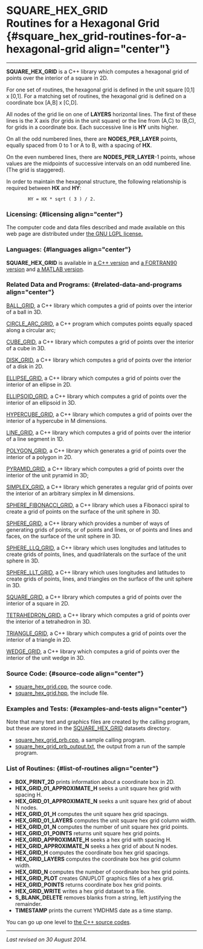 SQUARE\_HEX\_GRID\
Routines for a Hexagonal Grid {#square_hex_grid-routines-for-a-hexagonal-grid align="center"}
=============================

------------------------------------------------------------------------

**SQUARE\_HEX\_GRID** is a C++ library which computes a hexagonal grid
of points over the interior of a square in 2D.

For one set of routines, the hexagonal grid is defined in the unit
square \[0,1\] x \[0,1\]. For a matching set of routines, the hexagonal
grid is defined on a coordinate box \[A,B\] x \[C,D\].

All nodes of the grid lie on one of **LAYERS** horizontal lines. The
first of these lines is the X axis (for grids in the unit square) or the
line from (A,C) to (B,C), for grids in a coordinate box. Each successive
line is **HY** units higher.

On all the odd numbered lines, there are **NODES\_PER\_LAYER** points,
equally spaced from 0 to 1 or A to B, with a spacing of **HX**.

On the even numbered lines, there are **NODES\_PER\_LAYER**-1 points,
whose values are the midpoints of successive intervals on an odd
numbered line. (The grid is staggered).

In order to maintain the hexagonal structure, the following relationship
is required between **HX** and **HY**:

            HY = HX * sqrt ( 3 ) / 2.
          

### Licensing: {#licensing align="center"}

The computer code and data files described and made available on this
web page are distributed under [the GNU LGPL
license.](../../txt/gnu_lgpl.txt)

### Languages: {#languages align="center"}

**SQUARE\_HEX\_GRID** is available in [a C++
version](../../master/square_hex_grid/square_hex_grid.md) and [a
FORTRAN90 version](../../f_src/square_hex_grid/square_hex_grid.md) and
[a MATLAB version](../../m_src/square_hex_grid/square_hex_grid.md).

### Related Data and Programs: {#related-data-and-programs align="center"}

[BALL\_GRID](../../master/ball_grid/ball_grid.md), a C++ library
which computes a grid of points over the interior of a ball in 3D.

[CIRCLE\_ARC\_GRID](../../master/circle_arc_grid/circle_arc_grid.md),
a C++ program which computes points equally spaced along a circular arc;

[CUBE\_GRID](../../master/cube_grid/cube_grid.md), a C++ library
which computes a grid of points over the interior of a cube in 3D.

[DISK\_GRID](../../master/disk_grid/disk_grid.md), a C++ library
which computes a grid of points over the interior of a disk in 2D.

[ELLIPSE\_GRID](../../master/ellipse_grid/ellipse_grid.md), a C++
library which computes a grid of points over the interior of an ellipse
in 2D.

[ELLIPSOID\_GRID](../../master/ellipsoid_grid/ellipsoid_grid.md), a
C++ library which computes a grid of points over the interior of an
ellipsoid in 3D.

[HYPERCUBE\_GRID](../../master/hypercube_grid/hypercube_grid.md), a
C++ library which computes a grid of points over the interior of a
hypercube in M dimensions.

[LINE\_GRID](../../master/line_grid/line_grid.md), a C++ library
which computes a grid of points over the interior of a line segment in
1D.

[POLYGON\_GRID](../../master/polygon_grid/polygon_grid.md), a C++
library which generates a grid of points over the interior of a polygon
in 2D.

[PYRAMID\_GRID](../../master/pyramid_grid/pyramid_grid.md), a C++
library which computes a grid of points over the interior of the unit
pyramid in 3D;

[SIMPLEX\_GRID](../../master/simplex_grid/simplex_grid.md), a C++
library which generates a regular grid of points over the interior of an
arbitrary simplex in M dimensions.

[SPHERE\_FIBONACCI\_GRID](../../master/sphere_fibonacci_grid/sphere_fibonacci_grid.md),
a C++ library which uses a Fibonacci spiral to create a grid of points
on the surface of the unit sphere in 3D.

[SPHERE\_GRID](../../master/sphere_grid/sphere_grid.md), a C++
library which provides a number of ways of generating grids of points,
or of points and lines, or of points and lines and faces, on the surface
of the unit sphere in 3D.

[SPHERE\_LLQ\_GRID](../../master/sphere_llq_grid/sphere_llq_grid.md),
a C++ library which uses longitudes and latitudes to create grids of
points, lines, and quadrilaterals on the surface of the unit sphere in
3D.

[SPHERE\_LLT\_GRID](../../master/sphere_llt_grid/sphere_llt_grid.md),
a C++ library which uses longitudes and latitudes to create grids of
points, lines, and triangles on the surface of the unit sphere in 3D.

[SQUARE\_GRID](../../master/square_grid/square_grid.md), a C++
library which computes a grid of points over the interior of a square in
2D.

[TETRAHEDRON\_GRID](../../master/tetrahedron_grid/tetrahedron_grid.md),
a C++ library which computes a grid of points over the interior of a
tetrahedron in 3D.

[TRIANGLE\_GRID](../../master/triangle_grid/triangle_grid.md), a C++
library which computes a grid of points over the interior of a triangle
in 2D.

[WEDGE\_GRID](../../master/wedge_grid/wedge_grid.md), a C++ library
which computes a grid of points over the interior of the unit wedge in
3D.

### Source Code: {#source-code align="center"}

-   [square\_hex\_grid.cpp](square_hex_grid.cpp), the source code.
-   [square\_hex\_grid.hpp](square_hex_grid.hpp), the include file.

### Examples and Tests: {#examples-and-tests align="center"}

Note that many text and graphics files are created by the calling
program, but these are stored in the
[SQUARE\_HEX\_GRID](../../datasets/square_hex_grid/square_hex_grid.md)
datasets directory.

-   [square\_hex\_grid\_prb.cpp](square_hex_grid_prb.cpp), a sample
    calling program.
-   [square\_hex\_grid\_prb\_output.txt](square_hex_grid_prb_output.txt),
    the output from a run of the sample program.

### List of Routines: {#list-of-routines align="center"}

-   **BOX\_PRINT\_2D** prints information about a coordinate box in 2D.
-   **HEX\_GRID\_01\_APPROXIMATE\_H** seeks a unit square hex grid with
    spacing H.
-   **HEX\_GRID\_01\_APPROXIMATE\_N** seeks a unit square hex grid of
    about N nodes.
-   **HEX\_GRID\_01\_H** computes the unit square hex grid spacings.
-   **HEX\_GRID\_01\_LAYERS** computes the unit square hex grid column
    width.
-   **HEX\_GRID\_01\_N** computes the number of unit square hex grid
    points.
-   **HEX\_GRID\_01\_POINTS** returns unit square hex grid points.
-   **HEX\_GRID\_APPROXIMATE\_H** seeks a hex grid with spacing H.
-   **HEX\_GRID\_APPROXIMATE\_N** seeks a hex grid of about N nodes.
-   **HEX\_GRID\_H** computes the coordinate box hex grid spacings.
-   **HEX\_GRID\_LAYERS** computes the coordinate box hex grid column
    width.
-   **HEX\_GRID\_N** computes the number of coordinate box hex grid
    points.
-   **HEX\_GRID\_PLOT** creates GNUPLOT graphics files of a hex grid.
-   **HEX\_GRID\_POINTS** returns coordinate box hex grid points.
-   **HEX\_GRID\_WRITE** writes a hex grid dataset to a file.
-   **S\_BLANK\_DELETE** removes blanks from a string, left justifying
    the remainder.
-   **TIMESTAMP** prints the current YMDHMS date as a time stamp.

You can go up one level to [the C++ source codes](../cpp_src.md).

------------------------------------------------------------------------

*Last revised on 30 August 2014.*
